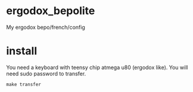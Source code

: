 # ergodox_bepolite
My ergodox bepo/french/config

# install
You need a keyboard with teensy chip atmega u80 (ergodox like).
You will need sudo password to transfer.

```make transfer```
